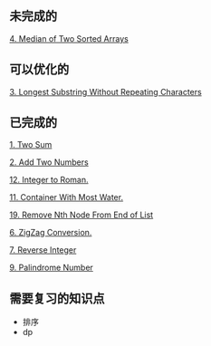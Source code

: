 ## 未完成的
[4. Median of Two Sorted Arrays](https://github.com/ooolize/L-LeetCode/edit/master/%E5%AF%BB%E6%89%BE%E4%B8%A4%E4%B8%AA%E6%9C%89%E5%BA%8F%E6%95%B0%E7%BB%84%E7%9A%84%E4%B8%AD%E4%BD%8D%E6%95%B0.md)
## 可以优化的
[3. Longest Substring Without Repeating Characters](https://github.com/ooolize/L-LeetCode/edit/master/%E6%97%A0%E9%87%8D%E5%A4%8D%E5%AD%97%E7%AC%A6%E7%9A%84%E6%9C%80%E9%95%BF%E5%AD%90%E4%B8%B2.md)
## 已完成的
[1. Two Sum](https://github.com/ooolize/L-LeetCode/blob/master/1.two%20sum.md)

[2. Add Two Numbers](https://github.com/ooolize/L-LeetCode/edit/master/%E4%B8%A4%E6%95%B0%E7%9B%B8%E5%8A%A0.md)

[12. Integer to Roman.](https://github.com/ooolize/L-LeetCode/blob/master/12.%20Integer%20to%20Roman.md)

[11. Container With Most Water.](https://github.com/ooolize/L-LeetCode/blob/master/11.%20Container%20With%20Most%20Water.md)

[19. Remove Nth Node From End of List](https://github.com/ooolize/L-LeetCode/blob/master/19.%20Remove%20Nth%20Node%20From%20End%20of%20List.md)

[6. ZigZag Conversion.](https://github.com/ooolize/L-LeetCode/blob/master/6.%20ZigZag%20Conversion.md)

[7. Reverse Integer](https://github.com/ooolize/L-LeetCode/blob/master/7.%20Reverse%20Integer.md)

[9. Palindrome Number](https://github.com/ooolize/L-LeetCode/blob/master/9.%20Palindrome%20Number.md)
## 需要复习的知识点
* 排序
* dp
